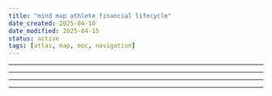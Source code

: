 ```yaml
---
title: "mind map athlete financial lifecycle"
date_created: 2025-04-10
date_modified: 2025-04-15
status: active
tags: [atlas, map, moc, navigation]
---
```


---

---

---

---


